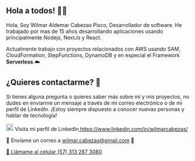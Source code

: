 ## Hola a todos! 👋🎉

Hola, Soy Wilmar Aldemar Cabezas Pisco, Desarrollador de software. He trabajado por mas de 15 años desarrollando aplicaciones usando principalmente Nodejs, NextJs y React.

Actualmente trabajo con proyectos relacionados con AWS usando SAM, CloudFormation, StepFunctions, DynamoDB y en especial el Framework <b>Serverless</b>.☁️

## ¿Quieres contactarme? 📩

Si tienes alguna pregunta o quieres saber más sobre mí y mis proyectos, no dudes en enviarme un mensaje a través de mi correo electrónico o de mi perfil de LinkedIn. ¡Estoy siempre dispuesto a conocer nuevas personas y hablar de tecnología!

<img src="https://www.myltdexpress.com/images/linked.png" width="20" height="20" alt="LinkedIn"> Visita mi perfil de LinkedIn<a href="https://www.linkedin.com/in/wilmarcabezas/">
  https://www.linkedin.com/in/wilmarcabezas/
</a>




📧 Envíame un correo a [wilmar.cabezas@gmail.com](mailto:wilmar.cabezas@gmail.com) 📧

[📱 Llámame al celular (57) 313 287 3080](tel:573132873080)








